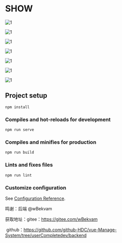# SHOW

![1](E:\nodejs测试\MyVue\atguigu\imgs\1.png)



![1](E:\nodejs测试\MyVue\atguigu\imgs\2.png)



![1](E:\nodejs测试\MyVue\atguigu\imgs\3.png)



![1](E:\nodejs测试\MyVue\atguigu\imgs\4.png)



![1](E:\nodejs测试\MyVue\atguigu\imgs\5.png)





![1](E:\nodejs测试\MyVue\atguigu\imgs\6.png)





![1](E:\nodejs测试\MyVue\atguigu\imgs\7.png)





## Project setup

```
npm install
```

### Compiles and hot-reloads for development
```
npm run serve
```

### Compiles and minifies for production
```
npm run build
```

### Lints and fixes files
```
npm run lint
```

### Customize configuration
See [Configuration Reference](https://cli.vuejs.org/config/).


鸣谢：后端 @wBekvam

获取地址：gitee：https://gitee.com/wBekvam

​	github：https://github.com/github-HDC/vue-Manage-System/tree/userCompletedev/backend